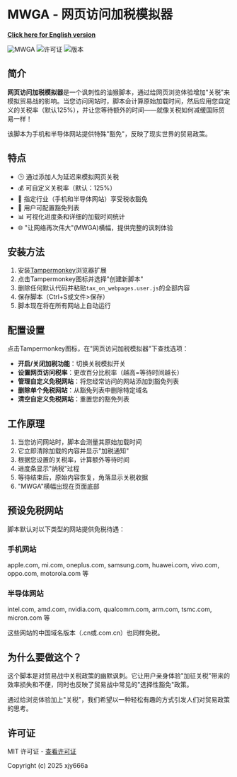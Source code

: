 # MWGA - 网页访问加税模拟器

**[Click here for English version](README.md)**

![MWGA](https://img.shields.io/badge/MWGA-让网络再次伟大-red)
![许可证](https://img.shields.io/github/license/xjy666a/web-tariff-simulator)
![版本](https://img.shields.io/badge/版本-0.1-blue)

## 简介

**网页访问加税模拟器**是一个讽刺性的油猴脚本，通过给网页浏览体验增加"关税"来模拟贸易战的影响。当您访问网站时，脚本会计算原始加载时间，然后应用您自定义的关税率（默认125%），并让您等待额外的时间——就像关税如何减缓国际贸易一样！

该脚本为手机和半导体网站提供特殊"豁免"，反映了现实世界的贸易政策。

## 特点

- 🕒 通过添加人为延迟来模拟网页关税
- 💰 可自定义关税率（默认：125%）
- 🚫 指定行业（手机和半导体网站）享受税收豁免
- 🔧 用户可配置豁免列表
- 📊 可视化进度条和详细的加载时间统计
- 🌐 "让网络再次伟大"(MWGA)横幅，提供完整的讽刺体验

## 安装方法

1. 安装[Tampermonkey](https://www.tampermonkey.net/)浏览器扩展
2. 点击Tampermonkey图标并选择"创建新脚本"
3. 删除任何默认代码并粘贴`tax_on_webpages.user.js`的全部内容
4. 保存脚本（Ctrl+S或文件>保存）
5. 脚本现在将在所有网站上自动运行

## 配置设置

点击Tampermonkey图标，在"网页访问加税模拟器"下查找选项：

- **开启/关闭加税功能**：切换关税模拟开关
- **设置网页访问税率**：更改百分比税率（越高=等待时间越长）
- **管理自定义免税网站**：将您经常访问的网站添加到豁免列表
- **删除单个免税网站**：从豁免列表中删除特定域名
- **清空自定义免税网站**：重置您的豁免列表

## 工作原理

1. 当您访问网站时，脚本会测量其原始加载时间
2. 它立即清除加载的内容并显示"加税通知"
3. 根据您设置的关税率，计算额外等待时间
4. 进度条显示"纳税"过程
5. 等待结束后，原始内容恢复，角落显示关税收据
6. "MWGA"横幅出现在页面底部

## 预设免税网站

脚本默认对以下类型的网站提供免税待遇：

### 手机网站
apple.com, mi.com, oneplus.com, samsung.com, huawei.com, vivo.com, oppo.com, motorola.com 等

### 半导体网站
intel.com, amd.com, nvidia.com, qualcomm.com, arm.com, tsmc.com, micron.com 等

这些网站的中国域名版本（.cn或.com.cn）也同样免税。

## 为什么要做这个？

这个脚本是对贸易战中关税政策的幽默讽刺。它让用户亲身体验"加征关税"带来的效率损失和不便，同时也反映了贸易战中常见的"选择性豁免"政策。

通过给浏览体验加上"关税"，我们希望以一种轻松有趣的方式引发人们对贸易政策的思考。

## 许可证

MIT 许可证 - [查看许可证](LICENSE)

Copyright (c) 2025 xjy666a
